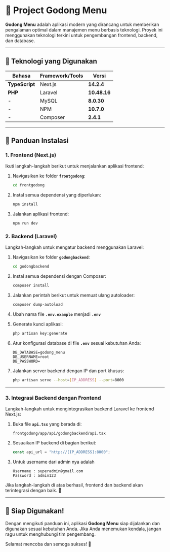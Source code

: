 
# 🌿 **Project Godong Menu**

**Godong Menu** adalah aplikasi modern yang dirancang untuk memberikan pengalaman optimal dalam manajemen menu berbasis teknologi. Proyek ini menggunakan teknologi terkini untuk pengembangan frontend, backend, dan database.

---

## **📌 Teknologi yang Digunakan**
| **Bahasa**        | **Framework/Tools**       | **Versi**        |
|--------------------|---------------------------|------------------|
| **TypeScript**     | Next.js                  | **14.2.4**       |
| **PHP**            | Laravel                  | **10.48.16**     |
| -                  | MySQL                    | **8.0.30**       |
| -                  | NPM                      | **10.7.0**       |
| -                  | Composer                 | **2.4.1**        |

---

## **📖 Panduan Instalasi**

### **1. Frontend (Next.js)**  
Ikuti langkah-langkah berikut untuk menjalankan aplikasi frontend:  
1. Navigasikan ke folder **`frontgodong`**:  
   ```bash
   cd frontgodong
   ```  
2. Instal semua dependensi yang diperlukan:  
   ```bash
   npm install
   ```  
3. Jalankan aplikasi frontend:  
   ```bash
   npm run dev
   ```  

### **2. Backend (Laravel)**  
Langkah-langkah untuk mengatur backend menggunakan Laravel:  
1. Navigasikan ke folder **`godongbackend`**:  
   ```bash
   cd godongbackend
   ```  
2. Instal semua dependensi dengan Composer:  
   ```bash
   composer install
   ```  
3. Jalankan perintah berikut untuk memuat ulang autoloader:  
   ```bash
   composer dump-autoload
   ```
4. Ubah nama file **`.env.example`** menjadi **`.env`**
   
5. Generate kunci aplikasi:
   ```bash
   php artisan key:generate
   ```  

6. Atur konfigurasi database di file **`.env`** sesuai kebutuhan Anda:  
   ```env
   DB_DATABASE=godong_menu
   DB_USERNAME=root
   DB_PASSWORD=
   ```  
7. Jalankan server backend dengan IP dan port khusus:  
   ```bash
   php artisan serve --host=[IP_ADDRESS] --port=8000
   ```  

---

### **3. Integrasi Backend dengan Frontend**  
Langkah-langkah untuk mengintegrasikan backend Laravel ke frontend Next.js:  
1. Buka file **`api.tsx`** yang berada di:  
   ```text
   frontgodong/app/api/godongbackend/api.tsx
   ```  
2. Sesuaikan IP backend di bagian berikut:  
   ```typescript
   const api_url = "http://[IP_ADDRESS]:8000";
   ```
3. Untuk username dari admin nya adalah
   ```text
   Username : superadmin@gmail.com
   Password : admin123    

Jika langkah-langkah di atas berhasil, frontend dan backend akan terintegrasi dengan baik. 🚀  

---

## **🎯 Siap Digunakan!**
Dengan mengikuti panduan ini, aplikasi **Godong Menu** siap dijalankan dan digunakan sesuai kebutuhan Anda. Jika Anda menemukan kendala, jangan ragu untuk menghubungi tim pengembang.  

Selamat mencoba dan semoga sukses! 💪
